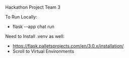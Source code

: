 Hackathon Project Team 3

To Run Locally:
- flask --app chat run

Need to Install .venv as well:
- https://flask.palletsprojects.com/en/3.0.x/installation/
- Scroll to Virtual Environments
